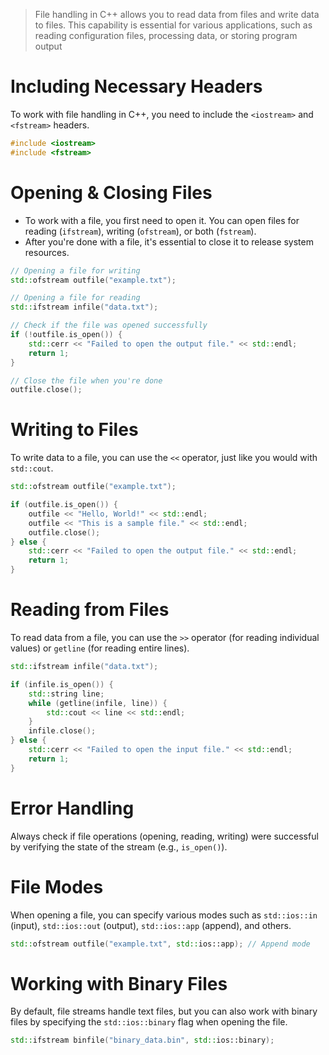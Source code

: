 >File handling in C++ allows you to read data from files and write data to files. This capability is essential for various applications, such as reading configuration files, processing data, or storing program output

# Including Necessary Headers
To work with file handling in C++, you need to include the `<iostream>` and `<fstream>` headers.
```cpp
#include <iostream>
#include <fstream>
```
# Opening & Closing Files
- To work with a file, you first need to open it. You can open files for reading (`ifstream`), writing (`ofstream`), or both (`fstream`).
- After you're done with a file, it's essential to close it to release system resources.
```cpp
// Opening a file for writing
std::ofstream outfile("example.txt");

// Opening a file for reading
std::ifstream infile("data.txt");

// Check if the file was opened successfully
if (!outfile.is_open()) {
    std::cerr << "Failed to open the output file." << std::endl;
    return 1;
}

// Close the file when you're done
outfile.close();
```
# Writing to Files
To write data to a file, you can use the `<<` operator, just like you would with `std::cout`.
```cpp
std::ofstream outfile("example.txt");

if (outfile.is_open()) {
    outfile << "Hello, World!" << std::endl;
    outfile << "This is a sample file." << std::endl;
    outfile.close();
} else {
    std::cerr << "Failed to open the output file." << std::endl;
    return 1;
}
```
# Reading from Files
To read data from a file, you can use the `>>` operator (for reading individual values) or `getline` (for reading entire lines).
```cpp
std::ifstream infile("data.txt");

if (infile.is_open()) {
    std::string line;
    while (getline(infile, line)) {
        std::cout << line << std::endl;
    }
    infile.close();
} else {
    std::cerr << "Failed to open the input file." << std::endl;
    return 1;
}
```
# Error Handling
Always check if file operations (opening, reading, writing) were successful by verifying the state of the stream (e.g., `is_open()`).
# File Modes
When opening a file, you can specify various modes such as `std::ios::in` (input), `std::ios::out` (output), `std::ios::app` (append), and others.
```cpp
std::ofstream outfile("example.txt", std::ios::app); // Append mode
```
# Working with Binary Files
By default, file streams handle text files, but you can also work with binary files by specifying the `std::ios::binary` flag when opening the file.
```cpp
std::ifstream binfile("binary_data.bin", std::ios::binary);
```
